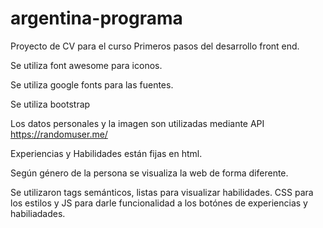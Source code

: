 # argentina-programa
Proyecto de CV para el curso Primeros pasos del desarrollo front end.

Se utiliza font awesome para iconos.

Se utiliza google fonts para las fuentes.

Se utiliza bootstrap

Los datos personales y la imagen son utilizadas mediante API https://randomuser.me/

Experiencias y Habilidades están fijas en html.

Según género de la persona se visualiza la web de forma diferente.

Se utilizaron tags semánticos, listas para visualizar habilidades. 
CSS para los estilos y JS para darle funcionalidad a los botónes de experiencias y habiliadades.
